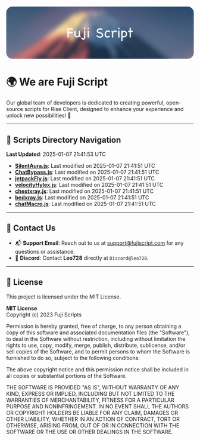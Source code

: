![Banner](.github/b.webp)

# 🌍 **We are Fuji Script**

Our global team of developers is dedicated to creating powerful, open-source scripts for Rise Client, designed to enhance your experience and unlock new possibilities! 🌟

---
<!-- SCRIPTS_NAVIGATION_START -->
## 📂 **Scripts Directory Navigation**

**Last Updated**: 2025-01-07 21:41:53 UTC

- **[SilentAura.js](scripts/SilentAura.js)**: Last modified on 2025-01-07 21:41:51 UTC
- **[ChatBypass.js](scripts/ChatBypass.js)**: Last modified on 2025-01-07 21:41:51 UTC
- **[jetpackFly.js](scripts/jetpackFly.js)**: Last modified on 2025-01-07 21:41:51 UTC
- **[velocityHylex.js](scripts/velocityHylex.js)**: Last modified on 2025-01-07 21:41:51 UTC
- **[chestxray.js](scripts/chestxray.js)**: Last modified on 2025-01-07 21:41:51 UTC
- **[bedxray.js](scripts/bedxray.js)**: Last modified on 2025-01-07 21:41:51 UTC
- **[chatMacro.js](scripts/chatMacro.js)**: Last modified on 2025-01-07 21:41:51 UTC

<!-- SCRIPTS_NAVIGATION_END -->

---

## 💬 **Contact Us**  
- 📬 **Support Email**: Reach out to us at [support@fujiscript.com](mailto:support@fujiscript.com) for any questions or assistance.  
- 💬 **Discord**: Contact **Leo728** directly at `Discord@leo728`.

---

## 📜 **License**

This project is licensed under the MIT License.  

**MIT License**  
Copyright (c) 2023 Fuji Scripts  

Permission is hereby granted, free of charge, to any person obtaining a copy of this software and associated documentation files (the "Software"), to deal in the Software without restriction, including without limitation the rights to use, copy, modify, merge, publish, distribute, sublicense, and/or sell copies of the Software, and to permit persons to whom the Software is furnished to do so, subject to the following conditions:  

The above copyright notice and this permission notice shall be included in all copies or substantial portions of the Software.  

THE SOFTWARE IS PROVIDED "AS IS", WITHOUT WARRANTY OF ANY KIND, EXPRESS OR IMPLIED, INCLUDING BUT NOT LIMITED TO THE WARRANTIES OF MERCHANTABILITY, FITNESS FOR A PARTICULAR PURPOSE AND NONINFRINGEMENT. IN NO EVENT SHALL THE AUTHORS OR COPYRIGHT HOLDERS BE LIABLE FOR ANY CLAIM, DAMAGES OR OTHER LIABILITY, WHETHER IN AN ACTION OF CONTRACT, TORT OR OTHERWISE, ARISING FROM, OUT OF OR IN CONNECTION WITH THE SOFTWARE OR THE USE OR OTHER DEALINGS IN THE SOFTWARE.  
